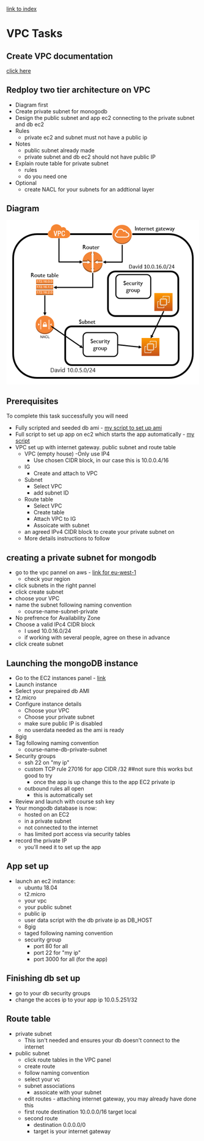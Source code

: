 [link to index](/readme.md)  
# VPC Tasks

## Create VPC documentation
[click here](/Documentation/docs/vpc.md)

## Redploy two tier architecture on VPC
- Diagram first
- Create private subnet for monogodb
- Design the public subnet and app ec2 connecting to the private subnet and db ec2
- Rules
    - private ec2 and subnet must not have a public ip
- Notes
    - public subnet already made
    - private subnet and db ec2 should not have public IP
- Explain route table for private subnet
    - rules
    - do you need one
- Optional
    - create NACL for your subnets for an addtional layer

## Diagram
![first draft](/Documentation/resources/vpc_first.png)  

## Prerequisites
To complete this task successfully you will need
- Fully scripted and seeded db ami - [my script to set up ami](/aws_setup/db_setup/aws_db_provision.sh)
- Full script to set up app on ec2 which starts the app automatically - [my script](/aws_setup/app_setup/aws_app_provision.sh)
- VPC set up with internet gateway. public subnet and route table
    - VPC (empty house)
        -Only use IP4
        - Use chosen CIDR block, in our case this is 10.0.0.4/16
    - IG
        - Create and attach to VPC
    - Subnet
        - Select VPC
        - add subnet ID
    - Route table
        - Select VPC
        - Create table
        - Attach VPC to IG
        - Assoicate with subnet
    - an agreed IPv4 CIDR block to create your private subnet on
    - More details instructions to follow

## creating a private subnet for mongodb
- go to the vpc pannel on aws - [link for eu-west-1](https://eu-west-1.console.aws.amazon.com/vpc/home?region=eu-west-1#Home:)
    - check your region
- click subnets in the right pannel
- click create subnet
- choose your VPC
- name the subnet following naming convention
    - course-name-subnet-private
- No prefrence for Availability Zone
- Choose a valid IPc4 CIDR block
    - I used 10.0.16.0/24
    - if working with several people, agree on these in advance
- click create subnet

## Launching the mongoDB instance
- Go to the EC2 instances panel - [link](https://eu-west-1.console.aws.amazon.com/ec2/v2/home?region=eu-west-1#Home:)
- Launch instance
- Select your prepaired db AMI
- t2.micro
- Configure instance details
    - Choose your VPC
    - Choose your private subnet
    - make sure public IP is disabled
    - no userdata needed as the ami is ready
- 8gig
- Tag following naming convention
    - course-name-db-private-subnet
- Security groups
    - ssh 22 on "my ip"
    - custom TCP rule 27016 for app CIDR /32 ##not sure this works but good to try
        - once the app is up change this to the app EC2 private ip
    - outbound rules all open
        - this is automatically set
- Review and launch with course ssh key
- Your mongodb database is now:
    - hosted on an EC2
    - in a private subnet
    - not connected to the internet
    - has limited port access via security tables
- record the private IP
    - you'll need it to set up the app

## App set up
- launch an ec2 instance:
    - ubuntu 18.04
    - t2.micro
    - your vpc
    - your public subnet
    - public ip
    - user data script with the db private ip as DB_HOST
    - 8gig
    - taged following naming convention
    - security group
        - port 80 for all
        - port 22 for "my ip"
        - port 3000 for all (for the app)

## Finishing db set up
- go to your db security groups
- change the acces ip to your app ip 10.0.5.251/32

## Route table
- private subnet
    - This isn't needed and ensures your db doesn't connect to the internet
- public subnet
    - click route tables in the VPC panel
    - create route
    - follow naming convention
    - select your vc
    - subnet associations
        - assoicate with your subnet
    - edit routes - attaching internet gateway, you may already have done this
    - first route
        destination 10.0.0.0/16
        target local
    - second route
        - destination 0.0.0.0/0
        - target is your internet gateway
 